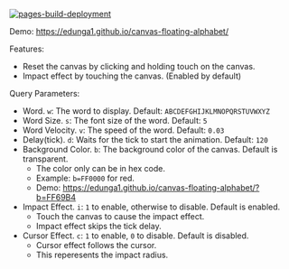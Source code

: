 [![pages-build-deployment](https://github.com/Edunga1/canvas-floating-alphabet/actions/workflows/pages/pages-build-deployment/badge.svg?branch=gh-pages)](https://github.com/Edunga1/canvas-floating-alphabet/actions/workflows/pages/pages-build-deployment)

Demo: https://edunga1.github.io/canvas-floating-alphabet/

Features:

- Reset the canvas by clicking and holding touch on the canvas.
- Impact effect by touching the canvas. (Enabled by default)

Query Parameters:

- Word. `w`: The word to display. Default: `ABCDEFGHIJKLMNOPQRSTUVWXYZ`
- Word Size. `s`: The font size of the word. Default: `5`
- Word Velocity. `v`: The speed of the word. Default: `0.03`
- Delay(tick). `d`: Waits for the tick to start the animation. Default: `120`
- Background Color. `b`: The background color of the canvas. Default is transparent.
    - The color only can be in hex code.
    - Example: `b=FF0000` for red.
    - Demo: https://edunga1.github.io/canvas-floating-alphabet/?b=FF69B4
- Impact Effect. `i`:  `1` to enable, otherwise to disable. Default is enabled.
    - Touch the canvas to cause the impact effect.
    - Impact effect skips the tick delay.
- Cursor Effect. `c`: `1` to enable, `0` to disable. Default is disabled.
    - Cursor effect follows the cursor.
    - This reperesents the impact radius.
